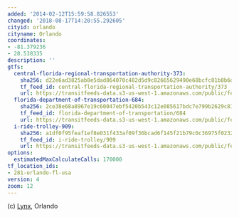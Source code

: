 ```yaml
---
added: '2014-02-12T15:59:58.826553'
changed: '2018-08-17T14:20:55.292605'
cityid: orlando
cityname: Orlando
coordinates:
- -81.379236
- 28.538335
description: ''
gtfs:
  central-florida-regional-transportation-authority-373:
    sha256: d22e6ad3825ab8e5dad864070c482d5d9c82665629490e68bcfc81b8b6df6953
    tf_feed_id: central-florida-regional-transportation-authority/373
    url: https://transitfeeds-data.s3-us-west-1.amazonaws.com/public/feeds/central-florida-regional-transportation-authority/373/20180718/gtfs.zip
  florida-department-of-transportation-684:
    sha256: 2ce38e68a8967e19c60047ebf5420b543c12e085617bdc7e799b2629c8184c0f
    tf_feed_id: florida-department-of-transportation/684
    url: https://transitfeeds-data.s3-us-west-1.amazonaws.com/public/feeds/florida-department-of-transportation/684/20180717/gtfs.zip
  i-ride-trolley-909:
    sha256: a1df0f95feaf1ef8e031f433af09f36bcad6f145f21b79c0c36975f0232de310
    tf_feed_id: i-ride-trolley/909
    url: https://transitfeeds-data.s3-us-west-1.amazonaws.com/public/feeds/i-ride-trolley/909/20180519/gtfs.zip
options:
  estimatedMaxCalculateCalls: 170000
tf_location_ids:
- 281-orlando-fl-usa
version: 4
zoom: 12
---
```


(c) [Lynx](http://www.golynx.com/lynxmap/DataDownload/index.htm), Orlando
